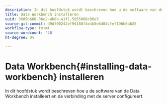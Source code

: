```yaml
---
description: In dit hoofdstuk wordt beschreven hoe u de software van de Data Workbench installeert en de verbinding met de server configureert.
title: Data Workbench installeren
uuid: 9609bb68-36e2-4b8b-a1f1-5855008c06e3
source-git-commit: d9df90242ef96188f4e4b5e6d04cfef196b0a628
workflow-type: tm+mt
source-wordcount: '40'
ht-degree: 0%

---
```



# Data Workbench{#installing-data-workbench} installeren

In dit hoofdstuk wordt beschreven hoe u de software van de Data Workbench installeert en de verbinding met de server configureert.

